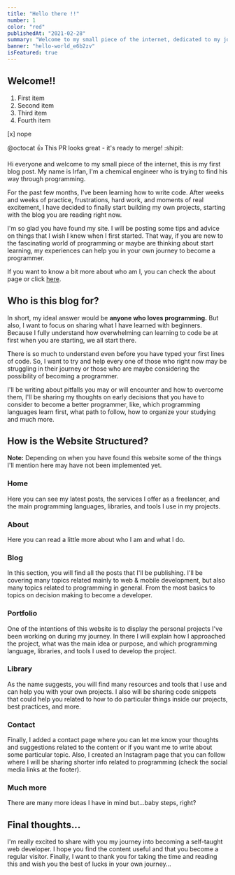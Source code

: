 ```yaml
---
title: "Hello there !!"
number: 1
color: "red"
publishedAt: "2021-02-28"
summary: "Welcome to my small piece of the internet, dedicated to my journey as a self-taught developer"
banner: "hello-world_e6b2zv"
isFeatured: true
---
```


## Welcome!!

1. First item
2. Second item
3. Third item
4. Fourth item

[x] nope

@octocat :+1: This PR looks great - it's ready to merge! :shipit:

Hi everyone and welcome to my small piece of the internet, this is my first blog post. My name is Irfan, I'm a chemical engineer who is trying to find his way through programming.

For the past few months, I've been learning how to write code. After weeks and weeks of practice, frustrations, hard work, and moments of real excitement, I have decided to finally start building my own projects, starting with the blog you are reading right now.

I'm so glad you have found my site. I will be posting some tips and advice on things that I wish I knew when I first started. That way, if you are new to the fascinating world of programming or maybe are thinking about start learning, my experiences can help you in your own journey to become a programmer.

If you want to know a bit more about who am I, you can check the about page or click [here](https://phoreka.com/about).

## Who is this blog for?

In short, my ideal answer would be **anyone who loves programming.** But also, I want to focus on sharing what I have learned with beginners. Because I fully understand how overwhelming can learning to code be at first when you are starting, we all start there.

There is so much to understand even before you have typed your first lines of code. So, I want to try and help every one of those who right now may be struggling in their journey or those who are maybe considering the possibility of becoming a programmer.

I'll be writing about pitfalls you may or will encounter and how to overcome them, I'll be sharing my thoughts on early decisions that you have to consider to become a better programmer, like, which programming languages learn first, what path to follow, how to organize your studying and much more.

## How is the Website Structured?

**Note:** Depending on when you have found this website some of the things I'll mention here may have not been implemented yet.

### Home

Here you can see my latest posts, the services I offer as a freelancer, and the main programming languages, libraries, and tools I use in my projects.

### About

Here you can read a little more about who I am and what I do.

### Blog

In this section, you will find all the posts that I'll be publishing. I'll be covering many topics related mainly to web & mobile development, but also many topics related to programming in general. From the most basics to topics on decision making to become a developer.

### Portfolio

One of the intentions of this website is to display the personal projects I've been working on during my journey. In there I will explain how I approached the project, what was the main idea or purpose, and which programming language, libraries, and tools I used to develop the project.

### Library

As the name suggests, you will find many resources and tools that I use and can help you with your own projects. I also will be sharing code snippets that could help you related to how to do particular things inside our projects, best practices, and more.

### Contact

Finally, I added a contact page where you can let me know your thoughts and suggestions related to the content or if you want me to write about some particular topic.
Also, I created an Instagram page that you can follow where I will be sharing shorter info related to programming (check the social media links at the footer).

### Much more

There are many more ideas I have in mind but...baby steps, right?

## Final thoughts...

I'm really excited to share with you my journey into becoming a self-taught web developer. I hope you find the content useful and that you become a regular visitor. Finally, I want to thank you for taking the time and reading this and wish you the best of lucks in your own journey...
